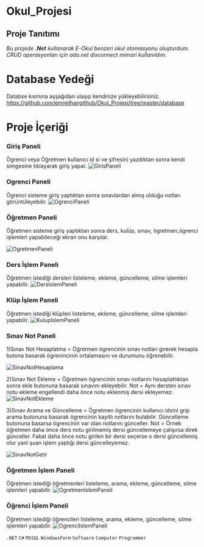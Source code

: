 # Okul_Projesi

## Proje Tanıtımı 

*Bu projede **.Net** kullanarak E-Okul benzeri okul otomasyonu oluşturdum. CRUD operasyonları için ado.net disconnect mimari kullanıldım.*

# Database Yedeği #
Databse kısmına aşşağıdan ulaşıp kendinize yükleyebilirsiniz. https://github.com/emreilhangithub/Okul_Projesi/tree/master/database

# Proje İçeriği #

### Giriş Paneli
Ögrenci veya Öğretmen kullanıcı id si ve şifresini yazdıktan sonra kendi simgesine tıklayarak giriş yapar.
![GirisPaneli](https://github.com/emreilhangithub/Okul_Projesi/blob/master/images/GirisPaneli.png)

### Ogrenci Paneli
Ögrenci sisteme giriş yaptıktan sonra sınavlardan almış olduğu notları görüntüleyebilir.
![OgrenciPaneli](https://github.com/emreilhangithub/Okul_Projesi/blob/master/images/OgrenciPaneli.png)

### Öğretmen Paneli
Öğretmen sisteme giriş yaptıktan sonra ders, kulüp, sınav, ögretmen,ögrenci işlemleri yapabileceği ekran onu karşılar.


![OgretmenPaneli](https://github.com/emreilhangithub/Okul_Projesi/blob/master/images/OgretmenPaneli.png)

### Ders İşlem Paneli
Öğretmen istediği dersleri listeleme, ekleme, güncelleme, silme işlemleri yapabilir.
![DersIslemPaneli](https://github.com/emreilhangithub/Okul_Projesi/blob/master/images/DersIslemPaneli.png)

### Klüp İşlem Paneli
Öğretmen istediği klüpleri listeleme, ekleme, güncelleme, silme işlemleri yapabilir.
![KulupIslemPaneli](https://github.com/emreilhangithub/Okul_Projesi/blob/master/images/KulupIslemPaneli.png)

### Sınav Not Paneli
1)Sınav Not Hesaplatma = Öğretmen ögrencinin sınav notları girerek hesapla butona basarak ögrenincinin ortalamasını ve durumunu öğrenebilir.


![SinavNotHesaplama](https://github.com/emreilhangithub/Okul_Projesi/blob/master/images/SinavNotHesaplama.png)



2)Sınav Not Ekleme =  Öğretmen ögrencinin sınav notlarını hesaplattıktan sonra ekle butonuna basarak sınavını ekleyebilir.
Not = Aynı dersten sınav notu ekleme engellendi daha önce notu eklenmiş dersi ekleyemez.
![SinavNotEkleme](https://github.com/emreilhangithub/Okul_Projesi/blob/master/images/SinavNotEkleme.png)



3)Sınav Arama ve Güncelleme = Ögretmen ögrencinin kullanıcı idsini grip arama butonuna basarak ögrencinin kayıtlı notlarını bulabilir.
Güncelleme butonuna basarsa ögrencinin var olan notlarını günceller.
Not = Örnek öğretmen daha önce ders notu girilmemiş dersi güncellemeye çalışırsa direk günceller. Fakat daha önce notu girilen bir dersi seçerse o dersi güncellemiş olur yani şuan işlem yaptığı dersi güncelleyemez.


![SinavNotGetir](https://github.com/emreilhangithub/Okul_Projesi/blob/master/images/SinavNotGetir.png)


### Öğretmen İşlem Paneli
Öğretmen istediği öğretmenleri listeleme, arama, ekleme, güncelleme, silme işlemleri yapabilir.
![OgretmenIslemPaneli](https://github.com/emreilhangithub/Okul_Projesi/blob/master/images/OgretmenIslemPaneli.png)

### Öğrenci İşlem Paneli
Öğretmen istediği öğrencileri listeleme, arama, ekleme, güncelleme, silme işlemleri yapabilir.
![OgrenciIslemPaneli](https://github.com/emreilhangithub/Okul_Projesi/blob/master/images/OgrenciIslemPaneli.png)

```.NET``` ```C#``` ```MSSQL```  ```WindowsForm``` ```Software``` ```Computer``` ```Programmer```